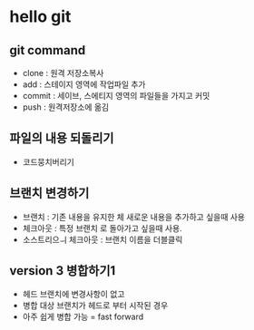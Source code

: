 # hello git
## git command
- clone : 원격 저장소복사
- add : 스테이지 영역에 작업파일 추가
- commit : 세이브, 스에티지 영역의 파일들을 가지고 커밋
-  push : 원격저장소에 옮김


## 파일의 내용 되돌리기
- 코드뭉치버리기

## 브랜치 변경하기
- 브랜치 : 기존 내용을 유지한 체 새로운 내용을 추가하고 싶을때 사용
- 체크아웃 : 특정 브랜치 로 돌아가고 싶을때 사용.
- 소스트리으ㅢ 체크아웃 : 브랜치 이름을 더블클릭

## version 3 병합하기1
- 헤드 브랜치에 변경사항이 없고
- 병합 대상 브랜치가 헤드로 부터 시작된 경우
- 아주 쉽게 병합 가능 = fast forward
